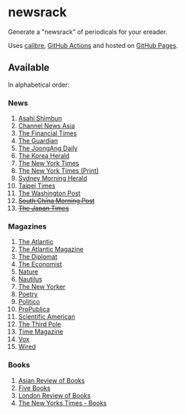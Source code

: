 
# newsrack

Generate a "newsrack" of periodicals for your ereader.

Uses [calibre](https://calibre-ebook.com/), [GitHub Actions](.github/workflows/build.yml) and hosted on [GitHub Pages](https://pages.github.com/).

## Available

In alphabetical order:

### News
1. [Asahi Shimbun](https://www.asahi.com/ajw/)
2. [Channel News Asia](https://www.channelnewsasia.com/)
3. [The Financial Times](https://www.ft.com/)
4. [The Guardian](https://www.theguardian.com/international)
5. [The JoongAng Daily](https://koreajoongangdaily.joins.com/)
6. [The Korea Herald](https://koreaherald.com/)
7. [The New York Times](https://www.nytimes.com/)
8. [The New York Times (Print)](https://www.nytimes.com/section/todayspaper)
9. [Sydney Morning Herald](https://www.smh.com.au/)
10. [Taipei Times](https://www.taipeitimes.com/)
11. [The Washington Post](https://www.washingtonpost.com/)
12. ~~[South China Morning Post](https://www.scmp.com/)~~
13. ~~[The Japan Times](https://www.japantimes.co.jp/)~~

### Magazines
1. [The Atlantic](https://www.theatlantic.com/)
2. [The Atlantic Magazine](https://www.theatlantic.com/magazine/)
3. [The Diplomat](https://thediplomat.com/)
4. [The Economist](https://www.economist.com/printedition)
5. [Nature](https://www.nature.com/nature/current-issue/)
6. [Nautilus](https://nautil.us/)
7. [The New Yorker](https://www.newyorker.com/)
8. [Poetry](https://www.poetryfoundation.org/poetrymagazine)
9. [Politico](https://www.politico.com/)
10. [ProPublica](https://www.propublica.org/)
11. [Scientific American](https://www.scientificamerican.com/)
12. [The Third Pole](https://www.thethirdpole.net/)
13. [Time Magazine](https://time.com/magazine/)
14. [Vox](https://www.vox.com/)
15. [Wired](https://www.wired.com/magazine/)

### Books
1. [Asian Review of Books](https://asianreviewofbooks.com)
2. [Five Books](https://fivebooks.com/)
3. [London Review of Books](https://www.lrb.co.uk/)
4. [The New Yorks Times - Books](https://www.nytimes.com/section/books)
